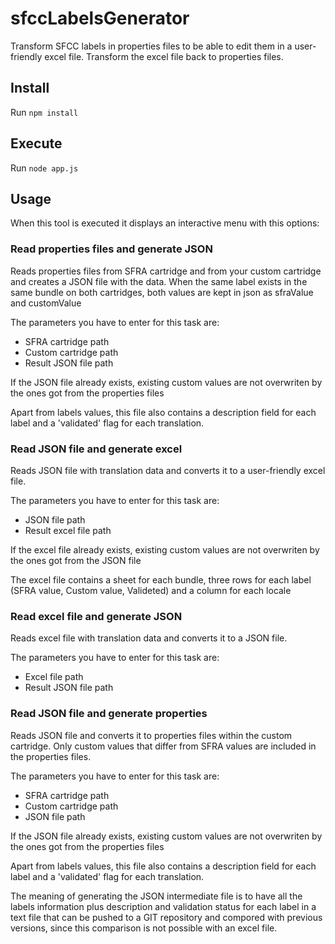 # sfccLabelsGenerator
Transform SFCC labels in properties files to be able to edit them in a user-friendly excel file.
Transform the excel file back to properties files.

## Install

Run `npm install`

## Execute

Run `node app.js`

## Usage

When this tool is executed it displays an interactive menu with this options:

### Read properties files and generate JSON
Reads properties files from SFRA cartridge and from your custom cartridge and creates a JSON file with the data. When the same label exists in the same bundle on both cartridges, both values are kept in json as sfraValue and customValue

The parameters you have to enter for this task are:
- SFRA cartridge path
- Custom cartridge path
- Result JSON file path

If the JSON file already exists, existing custom values are not overwriten by the ones got from the properties files

Apart from labels values, this file also contains a description field for each label and a 'validated' flag for each translation.

### Read JSON file and generate excel
Reads JSON file with translation data and converts it to a user-friendly excel file. 

The parameters you have to enter for this task are:
- JSON file path
- Result excel file path

If the excel file already exists, existing custom values are not overwriten by the ones got from the JSON file

The excel file contains a sheet for each bundle, three rows for each label (SFRA value, Custom value, Valideted) and a column for each locale

### Read excel file and generate JSON

Reads excel file with translation data and converts it to a JSON file. 

The parameters you have to enter for this task are:

- Excel file path
- Result JSON file path

### Read JSON file and generate properties
Reads JSON file and converts it to properties files within the custom cartridge. Only custom values that differ from SFRA values are included in the properties files.

The parameters you have to enter for this task are:
- SFRA cartridge path
- Custom cartridge path
- JSON file path

If the JSON file already exists, existing custom values are not overwriten by the ones got from the properties files

Apart from labels values, this file also contains a description field for each label and a 'validated' flag for each translation.


The meaning of generating the JSON intermediate file is to have all the labels information plus description and validation status for each label in a text file that can be pushed to a GIT repository and compored with previous versions, since this comparison is not possible with an excel file.